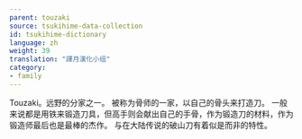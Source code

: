 ```yaml
---
parent: touzaki
source: tsukihime-data-collection
id: tsukihime-dictionary
language: zh
weight: 39
translation: "譯月漢化小组"
category:
- family
---
```


Touzaki。远野的分家之一。
被称为骨师的一家，以自己的骨头来打造刀。
一般来说都是用铁来锻造刀具，但高手则会献出自己的手骨，作为锻造刀的材料，作为锻造师最后也是最棒的杰作。
与在大陆传说的破山刀有着似是而非的特性。

